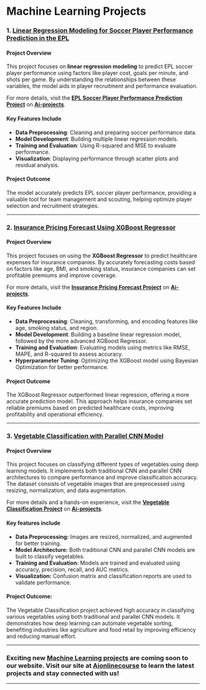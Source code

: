 # Machine Learning Projects
### **1. [Linear Regression Modeling for Soccer Player Performance Prediction in the EPL](https://www.aionlinecourse.com/ai-projects/playground/linear-regression-modeling-for-soccer-player-performance-prediction-in-the-epl)**

#### **Project Overview**
This project focuses on **linear regression modeling** to predict EPL soccer player performance using factors like player cost, goals per minute, and shots per game. By understanding the relationships between these variables, the model aids in player recruitment and performance evaluation.

For more details, visit the **[EPL Soccer Player Performance Prediction Project](https://www.aionlinecourse.com/ai-projects/playground/linear-regression-modeling-for-soccer-player-performance-prediction-in-the-epl)** on **[Ai-projects](https://www.aionlinecourse.com/ai-projects)**.

#### **Key Features Include**
- **Data Preprocessing**: Cleaning and preparing soccer performance data.
- **Model Development**: Building multiple linear regression models.
- **Training and Evaluation**: Using R-squared and MSE to evaluate performance.
- **Visualization**: Displaying performance through scatter plots and residual analysis.

#### **Project Outcome**
The model accurately predicts EPL soccer player performance, providing a valuable tool for team management and scouting, helping optimize player selection and recruitment strategies.

---
### **2. [Insurance Pricing Forecast Using XGBoost Regressor](https://www.aionlinecourse.com/ai-projects/playground/insurance-pricing-forecast-using-xgboost-regressor)**

#### **Project Overview**
This project focuses on using the **XGBoost Regressor** to predict healthcare expenses for insurance companies. By accurately forecasting costs based on factors like age, BMI, and smoking status, insurance companies can set profitable premiums and improve coverage.

For more details, visit the **[Insurance Pricing Forecast Project](https://www.aionlinecourse.com/ai-projects/playground/insurance-pricing-forecast-using-xgboost-regressor)** on **[Ai-projects](https://www.aionlinecourse.com/ai-projects)**.

#### **Key Features Include**
- **Data Preprocessing**: Cleaning, transforming, and encoding features like age, smoking status, and region.
- **Model Development**: Building a baseline linear regression model, followed by the more advanced XGBoost Regressor.
- **Training and Evaluation**: Evaluating models using metrics like RMSE, MAPE, and R-squared to assess accuracy.
- **Hyperparameter Tuning**: Optimizing the XGBoost model using Bayesian Optimization for better performance.

#### **Project Outcome**
The XGBoost Regressor outperformed linear regression, offering a more accurate prediction model. This approach helps insurance companies set reliable premiums based on predicted healthcare costs, improving profitability and operational efficiency.

---
### **3. [Vegetable Classification with Parallel CNN Model](https://www.aionlinecourse.com/ai-projects/playground/vegetable-classification-with-parallel-cnn-model)**
#### **Project Overview**
This project focuses on classifying different types of vegetables using deep learning models. It implements both traditional CNN and parallel CNN architectures to compare performance and improve classification accuracy. The dataset consists of vegetable images that are preprocessed using resizing, normalization, and data augmentation.

For more details and a hands-on experience, visit the **[Vegetable Classification Project](https://www.aionlinecourse.com/ai-projects/playground/vegetable-classification-with-parallel-cnn-model)** on **[Ai-projects](https://www.aionlinecourse.com/ai-projects)**.

#### **Key features include**
- **Data Preprocessing:** Images are resized, normalized, and augmented for better training.
- **Model Architecture:** Both traditional CNN and parallel CNN models are built to classify vegetables.
- **Training and Evaluation:** Models are trained and evaluated using accuracy, precision, recall, and AUC metrics.
- **Visualization:** Confusion matrix and classification reports are used to validate performance.

#### **Project Outcome:**
The Vegetable Classification project achieved high accuracy in classifying various vegetables using both traditional and parallel CNN models. It demonstrates how deep learning can automate vegetable sorting, benefiting industries like agriculture and food retail by improving efficiency and reducing manual effort.

---
### **Exciting new [Machine Learning projects](https://www.aionlinecourse.com/ai-projects/categories/machine-learning-projects) are coming soon to our website. Visit our site at [Aionlinecourse](https://www.aionlinecourse.com) to learn the latest projects and stay connected with us!**
---
